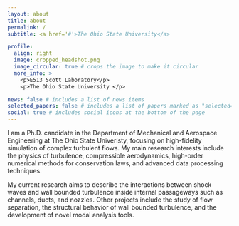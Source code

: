 ```yaml
---
layout: about
title: about
permalink: /
subtitle: <a href='#'>The Ohio State University</a>

profile:
  align: right
  image: cropped_headshot.png
  image_circular: true # crops the image to make it circular
  more_info: >
    <p>E513 Scott Laboratory</p>
    <p>The Ohio State University </p>

news: false # includes a list of news items
selected_papers: false # includes a list of papers marked as "selected={true}"
social: true # includes social icons at the bottom of the page
---
```


I am a Ph.D. candidate in the Department of Mechanical and Aerospace Engineering at The Ohio State Univeristy, focusing on high-fidelity simulation of complex turbulent flows. My main research interests include the physics of turbulence, compressible aerodynamics, high-order numerical methods for conservation laws, and advanced data processing techniques.

My current research aims to describe the interactions between shock waves and wall bounded turbulence inside internal passageways such as channels, ducts, and nozzles.
Other projects include the study of flow separation, the structural behavior of wall bounded turbulence, and the development of novel modal analysis tools.
